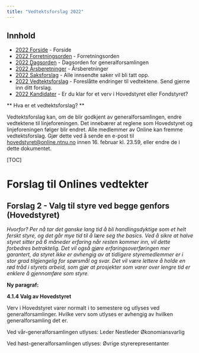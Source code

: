 ```yaml
---
title: "Vedtektsforslag 2022"
---
```


## Innhold  
* [2022 Forside](/wiki/online/generalforsamlingen/genfors2022)   - Forside
* [2022 Forretningsorden](/wiki/online/generalforsamlingen/genfors2022/forretningsorden) - Forretningsorden
* [2022 Dagsorden](/wiki/online/generalforsamlingen/genfors2022/dagsorden) - Dagsorden for generalforsamlingen
* [2022 Årsberetninger](/wiki/online/generalforsamlingen/genfors2022/aarsberetninger) - Årsberetninger
* [2022 Saksforslag](/wiki/online/generalforsamlingen/genfors2022/saksforslag) - Alle innsendte saker vil bli tatt opp.
* [2022 Vedtektsforslag](/wiki/online/generalforsamlingen/genfors2022/vedtekstforslag) - Foreslåtte endringer til vedtektene. Send gjerne inn ditt forslag.
* [2022 Kandidater](/wiki/online/generalforsamlingen/genfors2022/valg) - Er du klar for et verv i Hovedstyret eller Fondstyret?

** Hva er et vedtektsforslag? **

Vedtektsforslag kan, om de blir godkjent av generalforsamlingen, endre vedtektene til linjeforeningen. Det innebærer at reglene som Hovedstyret og linjeforeningen følger blir endret. Alle medlemmer av Online kan fremme vedtektsforslag. Gjør dette ved å sende en e-post til hovedstyret@online.ntnu.no innen 16. februar kl. 23.59, eller endre de i dette dokumentet. 

[TOC]

# Forslag til Onlines vedtekter


## Forslag 2 - Valg til styre ved begge genfors (Hovedstyret)

_Hvorfor? Per nå tar det ganske lang tid å bli handlingsdyktige som et helt ferskt styre, og det går mye tid til å lære seg the basics. Ved å sikre at halve styret sitter på 6 måneder erfaring når resten kommer inn, vil dette forbedres betraktelig. Det vil også gjøre erfaringsoverføringen mer garantert, da styret ikke er avhengig av at tidligere styremedlemmer er i stor grad tilgjengelig for spørsmål og svar. Det vil være lettere å holde en rød tråd i styrets arbeid, som gjør at prosjekter som varer over lengre tid er enklere å gjennomføre som styre._

**Ny paragraf:**

**4.1.4 Valg av Hovedstyret**

Verv i Hovedstyret varer normalt i to semestere og utlyses ved generalforsamlinger. Hvilke verv som utlyses er avhengig av hvilken generalforsamling det er.

Ved vår-generalforsamlingen utlyses:
Leder
Nestleder
Økonomiansvarlig

Ved høst-generalforsamlingen utlyses:
Øvrige styrerepresentanter